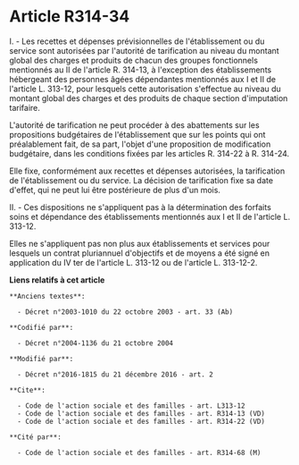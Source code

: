 # Article R314-34

I. - Les recettes et dépenses prévisionnelles de l'établissement ou du service sont autorisées par l'autorité de tarification
au niveau du montant global des charges et produits de chacun des groupes fonctionnels mentionnés au II de l'article R.
314-13, à l'exception des établissements hébergeant des personnes âgées dépendantes mentionnés aux I et II de l'article L.
313-12, pour lesquels cette autorisation s'effectue au niveau du montant global des charges et des produits de chaque section
d'imputation tarifaire. 

L'autorité de tarification ne peut procéder à des abattements sur les propositions budgétaires de l'établissement que sur les
points qui ont préalablement fait, de sa part, l'objet d'une proposition de modification budgétaire, dans les conditions
fixées par les articles R. 314-22 à R. 314-24. 

Elle fixe, conformément aux recettes et dépenses autorisées, la tarification de l'établissement ou du service. La décision de
tarification fixe sa date d'effet, qui ne peut lui être postérieure de plus d'un mois.

II. - Ces dispositions ne s'appliquent pas à la détermination des forfaits soins et dépendance des établissements mentionnés
aux I et II de l'article L. 313-12. 

Elles ne s'appliquent pas non plus aux établissements et services pour lesquels un contrat pluriannuel d'objectifs et de
moyens a été signé en application du IV ter de l'article L. 313-12 ou de l'article L. 313-12-2.

**Liens relatifs à cet article**

	**Anciens textes**:

	  - Décret n°2003-1010 du 22 octobre 2003 - art. 33 (Ab)

	**Codifié par**:

	  - Décret n°2004-1136 du 21 octobre 2004

	**Modifié par**:

	  - Décret n°2016-1815 du 21 décembre 2016 - art. 2

	**Cite**:

	  - Code de l'action sociale et des familles - art. L313-12
	  - Code de l'action sociale et des familles - art. R314-13 (VD)
	  - Code de l'action sociale et des familles - art. R314-22 (VD)

	**Cité par**:

	  - Code de l'action sociale et des familles - art. R314-68 (M)
